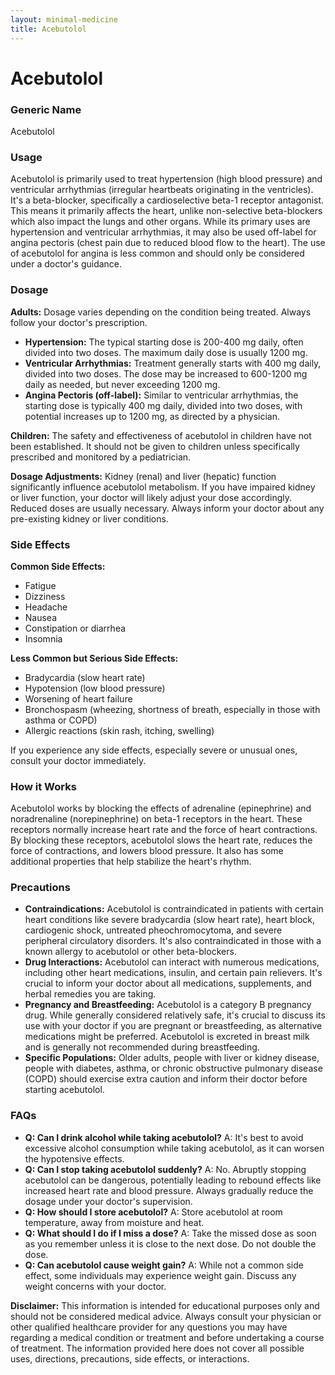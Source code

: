 ```yaml
---
layout: minimal-medicine
title: Acebutolol
---
```


# Acebutolol
### Generic Name
Acebutolol

### Usage

Acebutolol is primarily used to treat hypertension (high blood pressure) and ventricular arrhythmias (irregular heartbeats originating in the ventricles).  It's a beta-blocker, specifically a cardioselective beta-1 receptor antagonist. This means it primarily affects the heart, unlike non-selective beta-blockers which also impact the lungs and other organs.  While its primary uses are hypertension and ventricular arrhythmias, it may also be used off-label for angina pectoris (chest pain due to reduced blood flow to the heart). The use of acebutolol for angina is less common and should only be considered under a doctor's guidance.


### Dosage

**Adults:** Dosage varies depending on the condition being treated.  Always follow your doctor's prescription.

* **Hypertension:**  The typical starting dose is 200-400 mg daily, often divided into two doses.  The maximum daily dose is usually 1200 mg.
* **Ventricular Arrhythmias:** Treatment generally starts with 400 mg daily, divided into two doses.  The dose may be increased to 600-1200 mg daily as needed, but never exceeding 1200 mg.
* **Angina Pectoris (off-label):** Similar to ventricular arrhythmias, the starting dose is typically 400 mg daily, divided into two doses, with potential increases up to 1200 mg, as directed by a physician.


**Children:**  The safety and effectiveness of acebutolol in children have not been established. It should not be given to children unless specifically prescribed and monitored by a pediatrician.

**Dosage Adjustments:**  Kidney (renal) and liver (hepatic) function significantly influence acebutolol metabolism.  If you have impaired kidney or liver function, your doctor will likely adjust your dose accordingly.  Reduced doses are usually necessary.  Always inform your doctor about any pre-existing kidney or liver conditions.



### Side Effects

**Common Side Effects:**

* Fatigue
* Dizziness
* Headache
* Nausea
* Constipation or diarrhea
* Insomnia

**Less Common but Serious Side Effects:**

* Bradycardia (slow heart rate)
* Hypotension (low blood pressure)
* Worsening of heart failure
* Bronchospasm (wheezing, shortness of breath, especially in those with asthma or COPD)
* Allergic reactions (skin rash, itching, swelling)


If you experience any side effects, especially severe or unusual ones, consult your doctor immediately.



### How it Works

Acebutolol works by blocking the effects of adrenaline (epinephrine) and noradrenaline (norepinephrine) on beta-1 receptors in the heart. These receptors normally increase heart rate and the force of heart contractions. By blocking these receptors, acebutolol slows the heart rate, reduces the force of contractions, and lowers blood pressure.  It also has some additional properties that help stabilize the heart's rhythm.


### Precautions

* **Contraindications:** Acebutolol is contraindicated in patients with certain heart conditions like severe bradycardia (slow heart rate), heart block, cardiogenic shock, untreated pheochromocytoma, and severe peripheral circulatory disorders.  It's also contraindicated in those with a known allergy to acebutolol or other beta-blockers.
* **Drug Interactions:** Acebutolol can interact with numerous medications, including other heart medications, insulin, and certain pain relievers.  It's crucial to inform your doctor about all medications, supplements, and herbal remedies you are taking.
* **Pregnancy and Breastfeeding:** Acebutolol is a category B pregnancy drug.  While generally considered relatively safe, it's crucial to discuss its use with your doctor if you are pregnant or breastfeeding, as alternative medications might be preferred. Acebutolol is excreted in breast milk and is generally not recommended during breastfeeding.
* **Specific Populations:**  Older adults, people with liver or kidney disease, people with diabetes, asthma, or chronic obstructive pulmonary disease (COPD) should exercise extra caution and inform their doctor before starting acebutolol.


### FAQs

* **Q: Can I drink alcohol while taking acebutolol?** A:  It's best to avoid excessive alcohol consumption while taking acebutolol, as it can worsen the hypotensive effects.
* **Q: Can I stop taking acebutolol suddenly?** A: No.  Abruptly stopping acebutolol can be dangerous, potentially leading to rebound effects like increased heart rate and blood pressure.  Always gradually reduce the dosage under your doctor's supervision.
* **Q: How should I store acebutolol?** A: Store acebutolol at room temperature, away from moisture and heat.
* **Q: What should I do if I miss a dose?** A: Take the missed dose as soon as you remember unless it is close to the next dose. Do not double the dose.
* **Q: Can acebutolol cause weight gain?** A: While not a common side effect, some individuals may experience weight gain.  Discuss any weight concerns with your doctor.

**Disclaimer:** This information is intended for educational purposes only and should not be considered medical advice. Always consult your physician or other qualified healthcare provider for any questions you may have regarding a medical condition or treatment and before undertaking a course of treatment.  The information provided here does not cover all possible uses, directions, precautions, side effects, or interactions.
